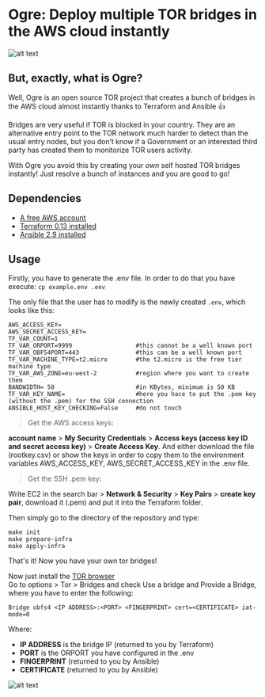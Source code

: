 # Ogre: Deploy multiple TOR bridges in the AWS cloud instantly

![alt text](https://github.com/i3q2-sys/PTN/blob/main/Salvavidas/image/ogre.png)


## But, exactly, what is Ogre?

Well, Ogre is an open source TOR project that creates a bunch of bridges in the AWS cloud almost instantly thanks to Terraform and Ansible :+1:

Bridges are very useful if TOR is blocked in your country. They are an alternative entry point to the TOR network much harder to detect than the usual entry nodes, but you don’t know if a Government or an interested third party has created them to monitorize TOR users activity.

With Ogre you avoid this by creating your *own* self hosted TOR bridges instantly! Just resolve a bunch of instances and you are good to go!

## Dependencies

- [A free AWS account](https://aws.amazon.com/es/premiumsupport/knowledge-center/create-and-activate-aws-account/)
- [Terraform 0.13 installed](https://github.com/hashicorp/terraform/tree/v0.13.5) 
- [Ansible 2.9 installed](https://docs.ansible.com/ansible/latest/roadmap/ROADMAP_2_9.html)

## Usage
Firstly, you have to generate the .env file. In order to do that you have execute:
`cp example.env .env`

The only file that the user has to modify is the newly created `.env`, which looks like this:

```
AWS_ACCESS_KEY=
AWS_SECRET_ACCESS_KEY=
TF_VAR_COUNT=1
TF_VAR_ORPORT=9999                  #this cannot be a well known port
TF_VAR_OBFS4PORT=443                #this can be a well known port
TF_VAR_MACHINE_TYPE=t2.micro        #the t2.micro is the free tier machine type
TF_VAR_AWS_ZONE=eu-west-2           #region where you want to create them
BANDWIDTH= 50                       #in KBytes, minimum is 50 KB
TF_VAR_KEY_NAME=                    #here you hace to put the .pem key (without the .pem) for the SSH connection
ANSIBLE_HOST_KEY_CHECKING=False     #do not touch
```

> Get the AWS access keys:

**account name** > **My Security Credentials** > **Access keys (access key ID and secret access key)** > **Create Access Key**. And either download the file (rootkey.csv) or show the keys in order to copy them to the environment variables AWS_ACCESS_KEY, AWS_SECRET_ACCESS_KEY in the .env file.


> Get the SSH .pem key:

Write EC2 in the search bar > **Network & Security** > **Key Pairs** > **create key pair**, download it (.pem) and put it into the Terraform folder.


Then simply go to the directory of the repository and type:

```
make init 
make prepare-infra 
make apply-infra 
```

That's it! Now you have your own tor bridges!

Now just install the [TOR browser](https://www.torproject.org/download/)<br>
Go to options > Tor > Bridges and check Use a bridge and Provide a Bridge, where you have to enter the following:<br>

`Bridge obfs4 <IP ADDRESS>:<PORT> <FINGERPRINT> cert=<CERTIFICATE> iat-mode=0`

Where:
- **IP ADDRESS** is the bridge IP (returned to you by Terraform)
- **PORT** is the ORPORT you have configured in the .env
- **FINGERPRINT** (returned to you by Ansible)
- **CERTIFICATE** (returned to you by Ansible)

![alt text](https://github.com/i3q2-sys/PTN/blob/main/Salvavidas/image/tor_3.png)



